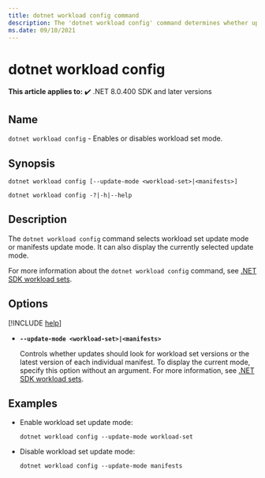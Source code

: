 ```yaml
---
title: dotnet workload config command
description: The 'dotnet workload config' command determines whether updates should look for workload sets or the latest version of each individual manifest.
ms.date: 09/10/2021
---
```

# dotnet workload config

**This article applies to:** ✔️ .NET 8.0.400 SDK and later versions

## Name

`dotnet workload config` - Enables or disables workload set mode.

## Synopsis

```dotnetcli
dotnet workload config [--update-mode <workload-set>|<manifests>]

dotnet workload config -?|-h|--help
```

## Description

The `dotnet workload config` command selects workload set update mode or manifests update mode. It can also display the currently selected update mode.

For more information about the `dotnet workload config` command, see [.NET SDK workload sets](dotnet-workload-sets.md).

## Options

  [!INCLUDE [help](../../../includes/cli-help.md)]

- **`--update-mode <workload-set>|<manifests>`**

  Controls whether updates should look for workload set versions or the latest version of each individual manifest. To display the current mode, specify this option without an argument. For more information, see [.NET SDK workload sets](dotnet-workload-sets.md).

## Examples

- Enable workload set update mode:

  ```dotnetcli
  dotnet workload config --update-mode workload-set
  ```

- Disable workload set update mode:

  ```dotnetcli
  dotnet workload config --update-mode manifests
  ```
